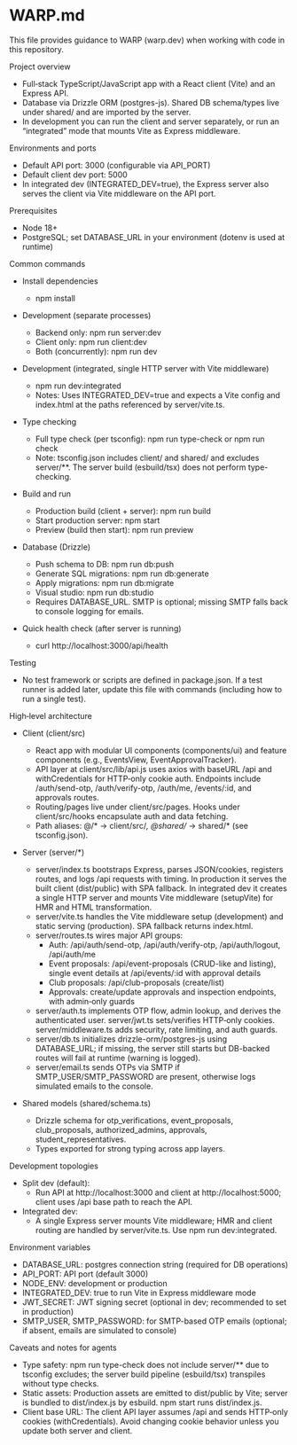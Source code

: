 # WARP.md

This file provides guidance to WARP (warp.dev) when working with code in this repository.

Project overview
- Full‑stack TypeScript/JavaScript app with a React client (Vite) and an Express API.
- Database via Drizzle ORM (postgres-js). Shared DB schema/types live under shared/ and are imported by the server.
- In development you can run the client and server separately, or run an “integrated” mode that mounts Vite as Express middleware.

Environments and ports
- Default API port: 3000 (configurable via API_PORT)
- Default client dev port: 5000
- In integrated dev (INTEGRATED_DEV=true), the Express server also serves the client via Vite middleware on the API port.

Prerequisites
- Node 18+
- PostgreSQL; set DATABASE_URL in your environment (dotenv is used at runtime)

Common commands
- Install dependencies
  - npm install

- Development (separate processes)
  - Backend only: npm run server:dev
  - Client only: npm run client:dev
  - Both (concurrently): npm run dev

- Development (integrated, single HTTP server with Vite middleware)
  - npm run dev:integrated
  - Notes: Uses INTEGRATED_DEV=true and expects a Vite config and index.html at the paths referenced by server/vite.ts.

- Type checking
  - Full type check (per tsconfig): npm run type-check or npm run check
  - Note: tsconfig.json includes client/ and shared/ and excludes server/**. The server build (esbuild/tsx) does not perform type-checking.

- Build and run
  - Production build (client + server): npm run build
  - Start production server: npm start
  - Preview (build then start): npm run preview

- Database (Drizzle)
  - Push schema to DB: npm run db:push
  - Generate SQL migrations: npm run db:generate
  - Apply migrations: npm run db:migrate
  - Visual studio: npm run db:studio
  - Requires DATABASE_URL. SMTP is optional; missing SMTP falls back to console logging for emails.

- Quick health check (after server is running)
  - curl http://localhost:3000/api/health

Testing
- No test framework or scripts are defined in package.json. If a test runner is added later, update this file with commands (including how to run a single test).

High‑level architecture
- Client (client/src)
  - React app with modular UI components (components/ui) and feature components (e.g., EventsView, EventApprovalTracker).
  - API layer at client/src/lib/api.js uses axios with baseURL /api and withCredentials for HTTP‑only cookie auth. Endpoints include /auth/send-otp, /auth/verify-otp, /auth/me, /events/:id, and approvals routes.
  - Routing/pages live under client/src/pages. Hooks under client/src/hooks encapsulate auth and data fetching.
  - Path aliases: @/* → client/src/*, @shared/* → shared/* (see tsconfig.json).

- Server (server/*)
  - server/index.ts bootstraps Express, parses JSON/cookies, registers routes, and logs /api requests with timing. In production it serves the built client (dist/public) with SPA fallback. In integrated dev it creates a single HTTP server and mounts Vite middleware (setupVite) for HMR and HTML transformation.
  - server/vite.ts handles the Vite middleware setup (development) and static serving (production). SPA fallback returns index.html.
  - server/routes.ts wires major API groups:
    - Auth: /api/auth/send-otp, /api/auth/verify-otp, /api/auth/logout, /api/auth/me
    - Event proposals: /api/event-proposals (CRUD-like and listing), single event details at /api/events/:id with approval details
    - Club proposals: /api/club-proposals (create/list)
    - Approvals: create/update approvals and inspection endpoints, with admin‑only guards
  - server/auth.ts implements OTP flow, admin lookup, and derives the authenticated user. server/jwt.ts sets/verifies HTTP‑only cookies. server/middleware.ts adds security, rate limiting, and auth guards.
  - server/db.ts initializes drizzle-orm/postgres-js using DATABASE_URL; if missing, the server still starts but DB-backed routes will fail at runtime (warning is logged).
  - server/email.ts sends OTPs via SMTP if SMTP_USER/SMTP_PASSWORD are present, otherwise logs simulated emails to the console.

- Shared models (shared/schema.ts)
  - Drizzle schema for otp_verifications, event_proposals, club_proposals, authorized_admins, approvals, student_representatives.
  - Types exported for strong typing across app layers.

Development topologies
- Split dev (default):
  - Run API at http://localhost:3000 and client at http://localhost:5000; client uses /api base path to reach the API.
- Integrated dev:
  - A single Express server mounts Vite middleware; HMR and client routing are handled by server/vite.ts. Use npm run dev:integrated.

Environment variables
- DATABASE_URL: postgres connection string (required for DB operations)
- API_PORT: API port (default 3000)
- NODE_ENV: development or production
- INTEGRATED_DEV: true to run Vite in Express middleware mode
- JWT_SECRET: JWT signing secret (optional in dev; recommended to set in production)
- SMTP_USER, SMTP_PASSWORD: for SMTP-based OTP emails (optional; if absent, emails are simulated to console)

Caveats and notes for agents
- Type safety: npm run type-check does not include server/** due to tsconfig excludes; the server build pipeline (esbuild/tsx) transpiles without type checks.
- Static assets: Production assets are emitted to dist/public by Vite; server is bundled to dist/index.js by esbuild. npm start runs dist/index.js.
- Client base URL: The client API layer assumes /api and sends HTTP‑only cookies (withCredentials). Avoid changing cookie behavior unless you update both server and client.

